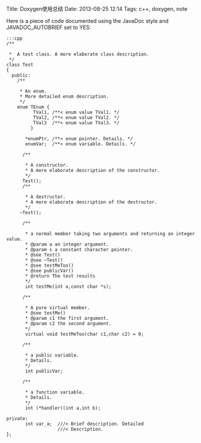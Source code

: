 Title:  Doxygen使用总结 
Date: 2013-08-25 12:14
Tags: c++, doxygen, note

Here is a piece of code documented using the JavaDoc style and JAVADOC_AUTOBRIEF set to YES:

    :::cpp
	/**

	 *  A test class. A more elaborate class description.
	 */
	class Test
	{
	  public:
	    /** 

	     * An enum.
	     * More detailed enum description.
	     */
	    enum TEnum { 
	          TVal1, /**< enum value TVal1. */  
	          TVal2, /**< enum value TVal2. */  
	          TVal3  /**< enum value TVal3. */  
	         } 

	       *enumPtr, /**< enum pointer. Details. */
	       enumVar;  /**< enum variable. Details. */
	       
	      /**

	       * A constructor.
	       * A more elaborate description of the constructor.
	       */
	      Test();
	      /**

	       * A destructor.
	       * A more elaborate description of the destructor.
	       */
	     ~Test();
	    
	      /**

	       * a normal member taking two arguments and returning an integer value.
	       * @param a an integer argument.
	       * @param s a constant character pointer.
	       * @see Test()
	       * @see ~Test()
	       * @see testMeToo()
	       * @see publicVar()
	       * @return The test results
	       */
	       int testMe(int a,const char *s);
	       
	      /**

	       * A pure virtual member.
	       * @see testMe()
	       * @param c1 the first argument.
	       * @param c2 the second argument.
	       */
	       virtual void testMeToo(char c1,char c2) = 0;
	   
	      /** 

	       * a public variable.
	       * Details.
	       */
	       int publicVar;
	       
	      /**

	       * a function variable.
	       * Details.
	       */
	       int (*handler)(int a,int b);
	       
	private:
	       int var_a;  ///< Brief description. Detailed
	                   ///< Description.
	};

